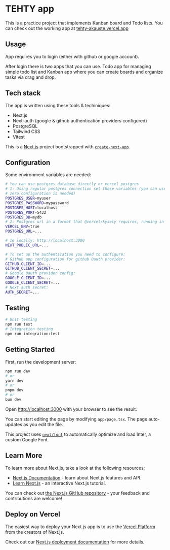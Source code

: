 # TEHTY app

This is a practice project that implements Kanban board and Todo lists. You can check out the working app at
[tehty-akauste.vercel.app](https://tehty-akauste.vercel.app)

## Usage

App requires you to login (either with github or google account).

After login there is two apps that you can use. Todo app for managing simple todo list and Kanban app where you
can create boards and organize tasks via drag and drop.

## Tech stack

The app is written using these tools & techiniques:

- Next.js
- Next-auth (google & github authentication providers configured)
- PostgreSQL
- Tailwind CSS
- Vitest

This is a [Next.js](https://nextjs.org/) project bootstrapped with [`create-next-app`](https://github.com/vercel/next.js/tree/canary/packages/create-next-app).

## Configuration

Some environment variables are needed:

```bash
# You can use postgres database directly or vercel postgres
# 1: Using regular postgres connection set these variables (you can use docker container, with defaults and
# zero configuration is needed)
POSTGRES_USER=myuser
POSTGRES_PASSWORD=mypassword
POSTGRES_HOST=localhost
POSTGRES_PORT=5432
POSTGRES_DB=mydb
# 2: Postgres url in a format that @vercel/kysely requires, running in vercel requires just the POSTGRES_URL:
VERCEL_ENV=true
POSTGRES_URL=...

# Ie locally: http://localhost:3000
NEXT_PUBLIC_URL=...

# To set up the authentication you need to configure:
# Github app configuration for github Oauth provider:
GITHUB_CLIENT_ID=...
GITHUB_CLIENT_SECRET=...
# Google Oauth provider config:
GOOGLE_CLIENT_ID=...
GOOGLE_CLIENT_SECRET=...
# Next auth secret:
AUTH_SECRET=...
```

## Testing

```bash
# Unit testing
npm run test
# Integration testing
npm run integration:test
```

## Getting Started

First, run the development server:

```bash
npm run dev
# or
yarn dev
# or
pnpm dev
# or
bun dev
```

Open [http://localhost:3000](http://localhost:3000) with your browser to see the result.

You can start editing the page by modifying `app/page.tsx`. The page auto-updates as you edit the file.

This project uses [`next/font`](https://nextjs.org/docs/basic-features/font-optimization) to automatically optimize and load Inter, a custom Google Font.

## Learn More

To learn more about Next.js, take a look at the following resources:

- [Next.js Documentation](https://nextjs.org/docs) - learn about Next.js features and API.
- [Learn Next.js](https://nextjs.org/learn) - an interactive Next.js tutorial.

You can check out [the Next.js GitHub repository](https://github.com/vercel/next.js/) - your feedback and contributions are welcome!

## Deploy on Vercel

The easiest way to deploy your Next.js app is to use the [Vercel Platform](https://vercel.com/new?utm_medium=default-template&filter=next.js&utm_source=create-next-app&utm_campaign=create-next-app-readme) from the creators of Next.js.

Check out our [Next.js deployment documentation](https://nextjs.org/docs/deployment) for more details.
